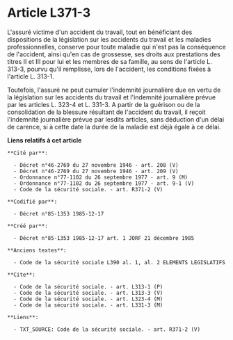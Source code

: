 # Article L371-3

L'assuré victime d'un accident du travail, tout en bénéficiant des dispositions de la législation sur les accidents du
travail et les maladies professionnelles, conserve pour toute maladie qui n'est pas la conséquence de l'accident, ainsi qu'en
cas de grossesse, ses droits aux prestations des titres II et III pour lui et les membres de sa famille, au sens de l'article
L. 313-3, pourvu qu'il remplisse, lors de l'accident, les conditions fixées à l'article L. 313-1. 

Toutefois, l'assuré ne peut cumuler l'indemnité journalière due en vertu de la législation sur les accidents du travail et
l'indemnité journalière prévue par les articles L. 323-4 et L. 331-3. A partir de la guérison ou de la consolidation de la
blessure résultant de l'accident du travail, il reçoit l'indemnité journalière prévue par lesdits articles, sans déduction
d'un délai de carence, si à cette date la durée de la maladie est déjà égale à ce délai.

**Liens relatifs à cet article**

	**Cité par**:

	  - Décret n°46-2769 du 27 novembre 1946 - art. 208 (V)
	  - Décret n°46-2769 du 27 novembre 1946 - art. 209 (V)
	  - Ordonnance n°77-1102 du 26 septembre 1977 - art. 9 (M)
	  - Ordonnance n°77-1102 du 26 septembre 1977 - art. 9-1 (V)
	  - Code de la sécurité sociale. - art. R371-2 (V)

	**Codifié par**:

	  - Décret n°85-1353 1985-12-17

	**Créé par**:

	  - Décret n°85-1353 1985-12-17 art. 1 JORF 21 décembre 1985

	**Anciens textes**:

	  - Code de la sécurité sociale L390 al. 1, al. 2 ELEMENTS LEGISLATIFS

	**Cite**:

	  - Code de la sécurité sociale. - art. L313-1 (P)
	  - Code de la sécurité sociale. - art. L313-3 (V)
	  - Code de la sécurité sociale. - art. L323-4 (M)
	  - Code de la sécurité sociale. - art. L331-3 (M)

	**Liens**:

	  - TXT_SOURCE: Code de la sécurité sociale. - art. R371-2 (V)
